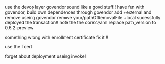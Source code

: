 use the devop layer
govendor sound like a good stuff!!
have fun with govendor, build own dependences through govendor add +external and remove useing govendor remove your/pathOfRemovalFile +local
sucessfully deployed the transaction!!
note the the core2.yaml replace path_version to 0.6.2-preview

something wrong with enrollment certificate  fix it !!

use the Tcert

forget about deployment
useing invoke!
